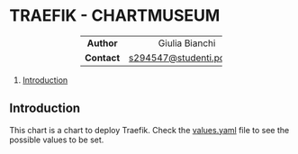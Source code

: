# TRAEFIK - CHARTMUSEUM

<div style="margin-left: auto;
            margin-right: auto;
            width: 50%">

|||
|:--:|:--:|
| **Author** | Giulia Bianchi|
| **Contact** | s294547@studenti.polito.it |
</div>

1. [Introduction](#introduction)


## Introduction

This chart is a chart to deploy Traefik. Check the [values.yaml](./values.yaml) file to see the possible values to be set.
